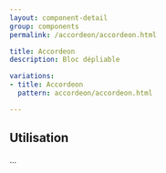 ```yaml
---
layout: component-detail
group: components
permalink: /accordeon/accordeon.html

title: Accordeon
description: Bloc dépliable

variations:
- title: Accordeon
  pattern: accordeon/accordeon.html

---
```


## Utilisation

...
